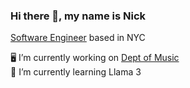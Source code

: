 <!-- permalink: /index.html -->

### Hi there 👋, my name is Nick

[Software Engineer](https://nickbechtel.com) based in NYC
<br/>

🖥️ I’m currently working on [Dept of Music](https://deptofmusic.com)
<br/>
🌱 I’m currently learning Llama 3
<br/>

